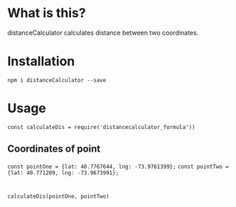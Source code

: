 # What is this?

distanceCalculator calculates distance between two coordinates.


# Installation

`npm i distanceCalculator --save`

# Usage

```const calculateDis = require('distancecalculator_formula'))```

## Coordinates of point
```const pointOne = {lat: 40.7767644, lng: -73.9761399};```
```const pointTwo = {lat: 40.771209, lng: -73.9673991};```

# 
```calculateDis(pointOne, pointTwo)```